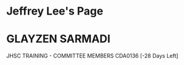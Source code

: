 # Jeffrey Lee's Page




# GLAYZEN SARMADI


JHSC TRAINING - COMMITTEE MEMBERS CDA0136 [-28 Days Left]



